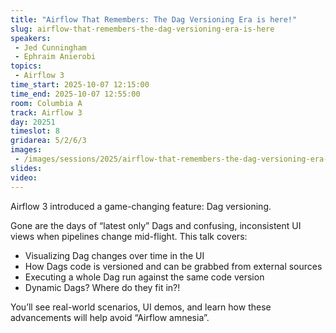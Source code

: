 ```yaml
---
title: "Airflow That Remembers: The Dag Versioning Era is here!"
slug: airflow-that-remembers-the-dag-versioning-era-is-here
speakers:
 - Jed Cunningham
 - Ephraim Anierobi
topics:
 - Airflow 3
time_start: 2025-10-07 12:15:00
time_end: 2025-10-07 12:55:00
room: Columbia A
track: Airflow 3
day: 20251
timeslot: 8
gridarea: 5/2/6/3
images: 
 - /images/sessions/2025/airflow-that-remembers-the-dag-versioning-era-is-here.png
slides:
video:
---
```


Airflow 3 introduced a game-changing feature: Dag versioning.

Gone are the days of “latest only” Dags and confusing, inconsistent UI views when pipelines change mid-flight. This talk covers:
- Visualizing Dag changes over time in the UI
- How Dags code is versioned and can be grabbed from external sources
- Executing a whole Dag run against the same code version
- Dynamic Dags? Where do they fit in?!

You’ll see real-world scenarios, UI demos, and learn how these advancements will help avoid “Airflow amnesia”.